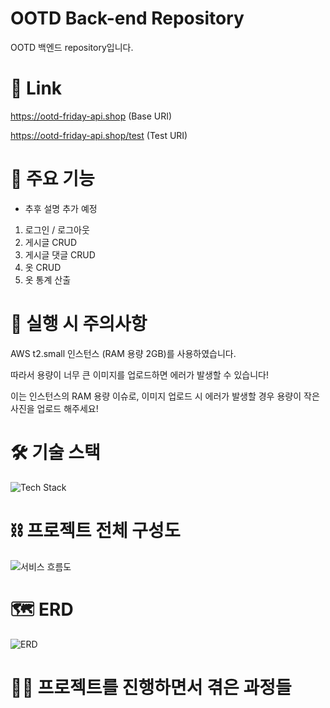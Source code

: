 # OOTD Back-end Repository

OOTD 백엔드 repository입니다.

# 🔗 Link

https://ootd-friday-api.shop (Base URI)

https://ootd-friday-api.shop/test (Test URI)

# 📜 주요 기능

- 추후 설명 추가 예정

1. 로그인 / 로그아웃
2. 게시글 CRUD
3. 게시글 댓글 CRUD
4. 옷 CRUD
5. 옷 통계 산출

# 📌 실행 시 주의사항

AWS t2.small 인스턴스 (RAM 용량 2GB)를 사용하였습니다.

따라서 용량이 너무 큰 이미지를 업로드하면 에러가 발생할 수 있습니다!

이는 인스턴스의 RAM 용량 이슈로, 이미지 업로드 시 에러가 발생할 경우 용량이 작은 사진을 업로드 해주세요!

# 🛠️ 기술 스택

![Tech Stack](https://user-images.githubusercontent.com/66549638/211744710-fa43e955-9a03-4b49-b8fc-8ce48680cf71.png)

# ⛓️ 프로젝트 전체 구성도

![서비스 흐름도](https://user-images.githubusercontent.com/66549638/211744722-3861061c-70f3-4485-8969-49775f734966.png)

# 🗺️ ERD

![ERD](https://user-images.githubusercontent.com/66549638/212034243-020098b9-fdda-42b0-b8aa-93501b19dffa.png)

# 🧑‍💻 프로젝트를 진행하면서 겪은 과정들
